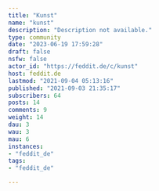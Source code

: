 ```yaml
---
title: "Kunst" 
name: "kunst"
description: "Description not available."
type: community
date: "2023-06-19 17:59:28"
draft: false
nsfw: false
actor_id: "https://feddit.de/c/kunst"
host: feddit.de
lastmod: "2021-09-04 05:13:16"
published: "2021-09-03 21:35:17"
subscribers: 64
posts: 14
comments: 9
weight: 14
dau: 3
wau: 3
mau: 6
instances:
- "feddit_de"
tags: 
- "feddit_de"

---
```

